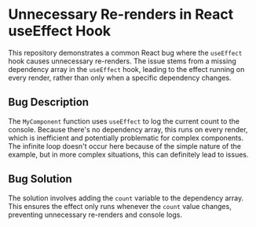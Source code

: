 # Unnecessary Re-renders in React useEffect Hook

This repository demonstrates a common React bug where the `useEffect` hook causes unnecessary re-renders. The issue stems from a missing dependency array in the `useEffect` hook, leading to the effect running on every render, rather than only when a specific dependency changes.

## Bug Description
The `MyComponent` function uses `useEffect` to log the current count to the console.  Because there's no dependency array, this runs on every render, which is inefficient and potentially problematic for complex components. The infinite loop doesn't occur here because of the simple nature of the example, but in more complex situations, this can definitely lead to issues.  

## Bug Solution
The solution involves adding the `count` variable to the dependency array. This ensures the effect only runs whenever the `count` value changes, preventing unnecessary re-renders and console logs.
